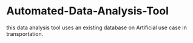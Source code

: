 # Automated-Data-Analysis-Tool
this data analysis tool uses an existing database on Artificial use case in transportation.
